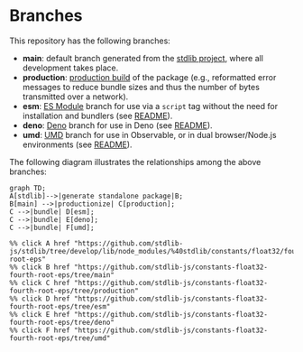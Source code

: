 <!--

@license Apache-2.0

Copyright (c) 2022 The Stdlib Authors.

Licensed under the Apache License, Version 2.0 (the "License");
you may not use this file except in compliance with the License.
You may obtain a copy of the License at

    http://www.apache.org/licenses/LICENSE-2.0

Unless required by applicable law or agreed to in writing, software
distributed under the License is distributed on an "AS IS" BASIS,
WITHOUT WARRANTIES OR CONDITIONS OF ANY KIND, either express or implied.
See the License for the specific language governing permissions and
limitations under the License.

-->

# Branches

This repository has the following branches:

-   **main**: default branch generated from the [stdlib project][stdlib-url], where all development takes place.
-   **production**: [production build][production-url] of the package (e.g., reformatted error messages to reduce bundle sizes and thus the number of bytes transmitted over a network).
-   **esm**: [ES Module][esm-url] branch for use via a `script` tag without the need for installation and bundlers (see [README][esm-readme]).
-   **deno**: [Deno][deno-url] branch for use in Deno (see [README][deno-readme]).
-   **umd**: [UMD][umd-url] branch for use in Observable, or in dual browser/Node.js environments (see [README][umd-readme]).

The following diagram illustrates the relationships among the above branches:

```mermaid
graph TD;
A[stdlib]-->|generate standalone package|B;
B[main] -->|productionize| C[production];
C -->|bundle| D[esm];
C -->|bundle| E[deno];
C -->|bundle| F[umd];

%% click A href "https://github.com/stdlib-js/stdlib/tree/develop/lib/node_modules/%40stdlib/constants/float32/fourth-root-eps"
%% click B href "https://github.com/stdlib-js/constants-float32-fourth-root-eps/tree/main"
%% click C href "https://github.com/stdlib-js/constants-float32-fourth-root-eps/tree/production"
%% click D href "https://github.com/stdlib-js/constants-float32-fourth-root-eps/tree/esm"
%% click E href "https://github.com/stdlib-js/constants-float32-fourth-root-eps/tree/deno"
%% click F href "https://github.com/stdlib-js/constants-float32-fourth-root-eps/tree/umd"
```

[stdlib-url]: https://github.com/stdlib-js/stdlib/tree/develop/lib/node_modules/%40stdlib/constants/float32/fourth-root-eps
[production-url]: https://github.com/stdlib-js/constants-float32-fourth-root-eps/tree/production
[deno-url]: https://github.com/stdlib-js/constants-float32-fourth-root-eps/tree/deno
[deno-readme]: https://github.com/stdlib-js/constants-float32-fourth-root-eps/blob/deno/README.md
[umd-url]: https://github.com/stdlib-js/constants-float32-fourth-root-eps/tree/umd
[umd-readme]: https://github.com/stdlib-js/constants-float32-fourth-root-eps/blob/umd/README.md
[esm-url]: https://github.com/stdlib-js/constants-float32-fourth-root-eps/tree/esm
[esm-readme]: https://github.com/stdlib-js/constants-float32-fourth-root-eps/blob/esm/README.md